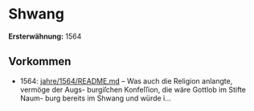 # Shwang

**Ersterwähnung:** 1564

## Vorkommen
- 1564: [jahre/1564/README.md](../jahre/1564/README.md) – Was auch die Religion anlangte, vermöge der Augs-
burgiſchen Konfeſſion, die wäre Gottlob im Stifte Naum-
burg bereits im Shwang und würde i...
